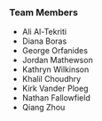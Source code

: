 ### Team Members
* Ali Al-Tekriti
* Diana Boras
* George Orfanides
* Jordan Mathewson
* Kathryn Wilkinson
* Khalil Choudhry
* Kirk Vander Ploeg
* Nathan Fallowfield
* Qiang Zhou
